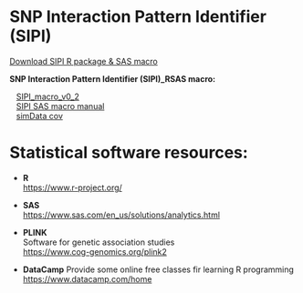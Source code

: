 # **SNP Interaction Pattern Identifier (SIPI)**

[Download SIPI R package & SAS macro](https://linhuiyi.github.io/SIPI/)  


**SNP Interaction Pattern Identifier (SIPI)_RSAS macro:**

&nbsp;&nbsp;
[SIPI\_macro\_v0\_2](http://publichealth.lsuhsc.edu/LinSoftware/SIPI_macro_v0_2.sas)  
&nbsp;&nbsp;
[SIPI SAS macro manual](http://publichealth.lsuhsc.edu/LinSoftware/SIPI%20SAS%20macro%20manual.pdf)  
&nbsp;&nbsp;
[simData cov](http://publichealth.lsuhsc.edu/LinSoftware/simData_cov.csv)

# **Statistical software resources:**

- **R**  
https://www.r-project.org/

- **SAS**  
https://www.sas.com/en_us/solutions/analytics.html

- **PLINK**  
Software for genetic association studies  
https://www.cog-genomics.org/plink2

- **DataCamp**
Provide some online free classes fir learning R programming  
https://www.datacamp.com/home
